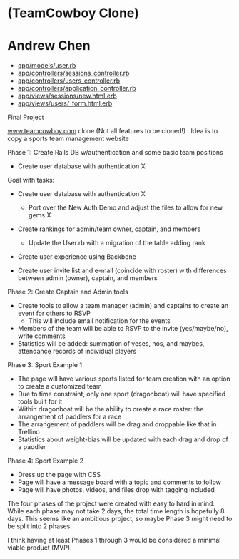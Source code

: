 # (TeamCowboy Clone)
# Andrew Chen

* [app/models/user.rb](./app/models/user.rb)
* [app/controllers/sessions_controller.rb](./app/controllers/sessions_controller.rb)
* [app/controllers/users_controller.rb](./app/controllers/users_controller.rb)
* [app/controllers/application_controller.rb](./app/controllers/application_controller.rb)
* [app/views/sessions/new.html.erb](./app/views/sessions/new.html.erb)
* [app/views/users/_form.html.erb](./app/views/users/_form.html.erb)

Final Project

www.teamcowboy.com clone (Not all features to be cloned!)
. Idea is to copy a sports team management website

Phase 1: Create Rails DB w/authentication and some basic team positions
- Create user database with authentication X

Goal with tasks:
  - Create user database with authentication X
    - Port over the New Auth Demo and adjust the files to allow for new gems X
  - Create rankings for admin/team owner, captain, and members
    - Update the User.rb with a migration of the table adding rank
  - Create user experience using Backbone
  
- Create user invite list and e-mail (coincide with roster) with differences between admin (owner), captain, and members

Phase 2: Create Captain and Admin tools
- Create tools to allow a team manager (admin) and captains to create an event for others to RSVP
  - This will include email notification for the events
- Members of the team will be able to RSVP to the invite (yes/maybe/no), write comments
- Statistics will be added: summation of yeses, nos, and maybes, attendance records of individual players

Phase 3: Sport Example 1
- The page will have various sports listed for team creation with an option to create a customized team
- Due to time constraint, only one sport (dragonboat) will have specified tools built for it
- Within dragonboat will be the ability to create a race roster: the arrangement of paddlers for a race
- The arrangement of paddlers will be drag and droppable like that in Trellino
- Statistics about weight-bias will be updated with each drag and drop of a paddler

Phase 4: Sport Example 2
- Dress up the page with CSS
- Page will have a message board with a topic and comments to follow
- Page will have photos, videos, and files drop with tagging included

The four phases of the project were created with easy to hard in mind. While each phase may not take 2 days, the total time length is hopefully 8 days. This seems like an ambitious project, so maybe Phase 3 might need to be split into 2 phases.

I think having at least Phases 1 through 3 would be considered a minimal viable product (MVP).
